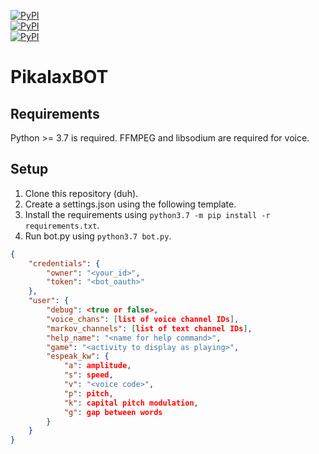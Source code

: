 [![PyPI](https://img.shields.io/badge/discord.py-1.3.0a-green.svg)](https://github.com/Rapptz/discord.py/tree/master/) \
[![PyPI](https://img.shields.io/badge/python-3.7-blue.svg)](https://www.python.org/downloads/release/python-375/) \
[![PyPI](https://img.shields.io/badge/support-discord-lightgrey.svg)](https://discord.gg/hhVjAN8)

# PikalaxBOT

## Requirements
Python >= 3.7 is required. FFMPEG and libsodium are required for voice.

## Setup

1) Clone this repository (duh).
2) Create a settings.json using the following template.
3) Install the requirements using `python3.7 -m pip install -r requirements.txt`.
4) Run bot.py using `python3.7 bot.py`.
```json
{
    "credentials": {
        "owner": "<your_id>",
        "token": "<bot_oauth>"
    },
    "user": {
        "debug": <true or false>,
        "voice_chans": [list of voice channel IDs],
        "markov_channels": [list of text channel IDs],
        "help_name": "<name for help command>",
        "game": "<activity to display as playing>",
        "espeak_kw": {
            "a": amplitude,
            "s": speed,
            "v": "<voice code>",
            "p": pitch,
            "k": capital pitch modulation,
            "g": gap between words
        }
    }
}
```
